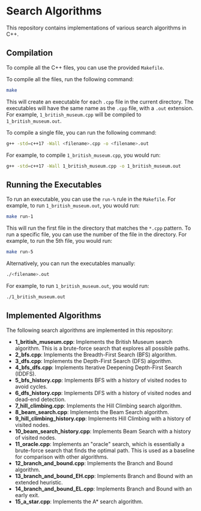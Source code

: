 # Search Algorithms

This repository contains implementations of various search algorithms in C++.

## Compilation

To compile all the C++ files, you can use the provided `Makefile`.

To compile all the files, run the following command:

```bash
make
```

This will create an executable for each `.cpp` file in the current directory. The executables will have the same name as the `.cpp` file, with a `.out` extension. For example, `1_british_museum.cpp` will be compiled to `1_british_museum.out`.

To compile a single file, you can run the following command:

```bash
g++ -std=c++17 -Wall <filename>.cpp -o <filename>.out
```

For example, to compile `1_british_museum.cpp`, you would run:

```bash
g++ -std=c++17 -Wall 1_british_museum.cpp -o 1_british_museum.out
```

## Running the Executables

To run an executable, you can use the `run-%` rule in the `Makefile`. For example, to run `1_british_museum.out`, you would run:

```bash
make run-1
```

This will run the first file in the directory that matches the `*.cpp` pattern. To run a specific file, you can use the number of the file in the directory. For example, to run the 5th file, you would run:

```bash
make run-5
```

Alternatively, you can run the executables manually:

```bash
./<filename>.out
```

For example, to run `1_british_museum.out`, you would run:

```bash
./1_british_museum.out
```

## Implemented Algorithms

The following search algorithms are implemented in this repository:

*   **1_british_museum.cpp**: Implements the British Museum search algorithm. This is a brute-force search that explores all possible paths.
*   **2_bfs.cpp**: Implements the Breadth-First Search (BFS) algorithm.
*   **3_dfs.cpp**: Implements the Depth-First Search (DFS) algorithm.
*   **4_bfs_dfs.cpp**: Implements Iterative Deepening Depth-First Search (IDDFS).
*   **5_bfs_history.cpp**: Implements BFS with a history of visited nodes to avoid cycles.
*   **6_dfs_history.cpp**: Implements DFS with a history of visited nodes and dead-end detection.
*   **7_hill_climbing.cpp**: Implements the Hill Climbing search algorithm.
*   **8_beam_search.cpp**: Implements the Beam Search algorithm.
*   **9_hill_climbing_history.cpp**: Implements Hill Climbing with a history of visited nodes.
*   **10_beam_search_history.cpp**: Implements Beam Search with a history of visited nodes.
*   **11_oracle.cpp**: Implements an "oracle" search, which is essentially a brute-force search that finds the optimal path. This is used as a baseline for comparison with other algorithms.
*   **12_branch_and_bound.cpp**: Implements the Branch and Bound algorithm.
*   **13_branch_and_bound_EH.cpp**: Implements Branch and Bound with an extended heuristic.
*   **14_branch_and_bound_EL.cpp**: Implements Branch and Bound with an early exit.
*   **15_a_star.cpp**: Implements the A* search algorithm.